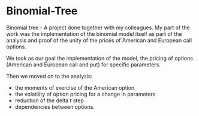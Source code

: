 # Binomial-Tree
Binomial tree - 
A project done together with my colleagues. 
My part of the work was the implementation of the binomial model itself as part of the analysis and proof of the unity of the prices of American and European call options. 

We took as our goal the implementation of the model, the pricing of options (American and European call and put) for specific parameters. 

Then we moved on to the analysis:
- the moments of exercise of the American option
- the volatility of option pricing for a change in parameters
- reduction of the delta t step
- dependencies between options. 
